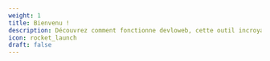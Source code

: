 ```yaml
---
weight: 1
title: Bienvenu !
description: Découvrez comment fonctionne devloweb, cette outil incroyable qui est vraiment super
icon: rocket_launch
draft: false
---
```

